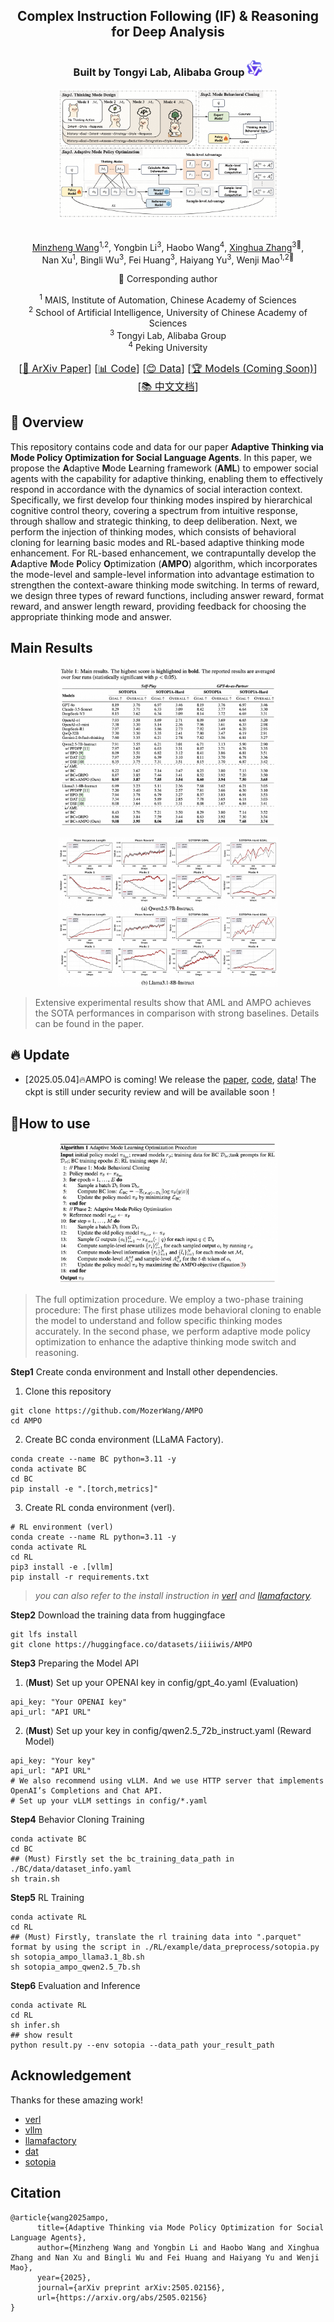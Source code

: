 <div align="center">

## **Complex Instruction Following (IF) & Reasoning for Deep Analysis**  

### Built by Tongyi Lab, Alibaba Group <img src="./figs/tongyi.png" width="25px" style="margin-top:10px;">

</div>

<p align="center">
    <img src="src/aml.png" width="70%" height="50%">
</p>

<div align="center">
<br>
<a href="https://scholar.google.com.hk/citations?user=glV21ZsAAAAJ&hl=zh-CN">Minzheng Wang</a><sup><span>1,2</span></sup>, 
<a>Yongbin Li</a><sup><span>3</span></sup>,
<a>Haobo Wang</a><sup><span>4</span></sup>,
<a href="https://xinghuazhang.top/">Xinghua Zhang</a><sup><span>3🌟</span></sup>,
<br>
<a>Nan Xu</a><sup><span>1</span></sup>,
<a>Bingli Wu</a><sup><span>3</span></sup>,
<a>Fei Huang</a><sup><span>3</span></sup>,
<a>Haiyang Yu</a><sup><span>3</span></sup>,
<a>Wenji Mao</a><sup><span>1,2🌟</span></sup>
<br>

🌟 Corresponding author

<sup>1</sup> MAIS, Institute of Automation, Chinese Academy of Sciences<br>
<sup>2</sup> School of Artificial Intelligence, University of Chinese Academy of Sciences<br>
<sup>3</sup> Tongyi Lab, Alibaba Group<br>
<sup>4</sup> Peking University<br>

<font size=3><div align='center' >  [[📖 ArXiv Paper](https://arxiv.org/pdf/2505.02156)] [[📊 Code](https://github.com/MozerWang/AMPO)] [[😊 Data](https://huggingface.co/datasets/iiiiwis/AMPO)] [[🏆 Models (Coming Soon)](https://huggingface.co)] [[📚 中文文档](README_zh.md)] </div></font>

</div>


## 👀 Overview
This repository contains code and data for our paper **Adaptive Thinking via Mode Policy Optimization for Social Language Agents**. In this paper, we propose the **A**daptive **M**ode **L**earning framework (**AML**) to empower social agents with the capability for adaptive thinking, enabling them to effectively respond in accordance with the dynamics of social interaction context.
Specifically, we first develop four thinking modes inspired by hierarchical cognitive control theory, covering a spectrum from intuitive response, through shallow and strategic thinking, to deep deliberation. 
Next, we perform the injection of thinking modes, which consists of behavioral cloning for learning basic modes and RL-based adaptive thinking mode enhancement.
For RL-based enhancement, we contrapuntally develop the **A**daptive **M**ode **P**olicy **O**ptimization (**AMPO**) algorithm, which incorporates the mode-level and sample-level information into advantage estimation to strengthen the context-aware thinking mode switching.
In terms of reward, we design three types of reward functions, including answer reward, format reward, and answer length reward, providing feedback for choosing the appropriate thinking mode and answer.

## Main Results
<p align="center">
    <img src="./src/exp1.png" width="70%" height="50%">
</p>
<p align="center">
    <img src="./src/exp2.png" width="70%" height="50%">
</p>

> Extensive experimental results show that AML and AMPO achieves the SOTA performances in comparison with strong baselines. Details can be found in the paper.

## 🔥 Update

- [2025.05.04]🔥AMPO is coming! We release the [paper](https://arxiv.org/pdf/2505.02156), [code](https://github.com/MozerWang/AMPO), [data](https://huggingface.co/datasets/iiiiwis/AMPO)! The ckpt is still under security review and will be available soon！

## 🔧How to use
<p align="center">
    <img src="./src/alg.png" width="70%" height="50%">
</p>

> The full optimization procedure. We employ a two-phase training procedure: The first phase utilizes mode behavioral cloning to enable the model to understand and follow specific thinking modes accurately. In the second phase, we perform adaptive mode policy optimization to enhance the adaptive thinking mode switch and reasoning.

**Step1** Create conda environment and Install other dependencies.
1. Clone this repository
```shell
git clone https://github.com/MozerWang/AMPO
cd AMPO
```
2. Create BC conda environment (LLaMA Factory).
```shell
conda create --name BC python=3.11 -y
conda activate BC
cd BC 
pip install -e ".[torch,metrics]"
```
3. Create RL conda environment (verl).
```shell
# RL environment (verl)
conda create --name RL python=3.11 -y
conda activate RL
cd RL
pip3 install -e .[vllm]
pip install -r requirements.txt
```

> *you can also refer to the install instruction in [verl](https://github.com/volcengine/verl) and [llamafactory](https://github.com/hiyouga/LLaMA-Factory/).*

**Step2** Download the training data from huggingface
```shell
git lfs install
git clone https://huggingface.co/datasets/iiiiwis/AMPO
```
**Step3** Preparing the Model API

1. (**Must**) Set up your OPENAI key in config/gpt_4o.yaml (Evaluation)
```shell
api_key: "Your OPENAI key"
api_url: "API URL"
```

2. (**Must**) Set up your key in config/qwen2.5_72b_instruct.yaml (Reward Model)
```shell
api_key: "Your key"
api_url: "API URL"
# We also recommend using vLLM. And we use HTTP server that implements OpenAI’s Completions and Chat API.
# Set up your vLLM settings in config/*.yaml
```
**Step4** Behavior Cloning Training
```shell
conda activate BC
cd BC
## (Must) Firstly set the bc_training_data_path in ./BC/data/dataset_info.yaml
sh train.sh
```

**Step5** RL Training
```shell
conda activate RL
cd RL
## (Must) Firstly, translate the rl training data into ".parquet" format by using the script in ./RL/example/data_preprocess/sotopia.py
sh sotopia_ampo_llama3.1_8b.sh
sh sotopia_ampo_qwen2.5_7b.sh
```

**Step6** Evaluation and Inference
```shell
conda activate RL
cd RL
sh infer.sh
## show result
python result.py --env sotopia --data_path your_result_path
```

## Acknowledgement
Thanks for these amazing work!
- [verl](https://github.com/volcengine/verl)
- [vllm](https://github.com/vllm-project/vllm)
- [llamafactory](https://github.com/hiyouga/LLaMA-Factory/)
- [dat](https://github.com/likenneth/dialogue_action_token)
- [sotopia](https://github.com/sotopia-lab/sotopia)

## Citation
```
@article{wang2025ampo,
      title={Adaptive Thinking via Mode Policy Optimization for Social Language Agents}, 
      author={Minzheng Wang and Yongbin Li and Haobo Wang and Xinghua Zhang and Nan Xu and Bingli Wu and Fei Huang and Haiyang Yu and Wenji Mao},
      year={2025},
      journal={arXiv preprint arXiv:2505.02156},
      url={https://arxiv.org/abs/2505.02156}
}
```
